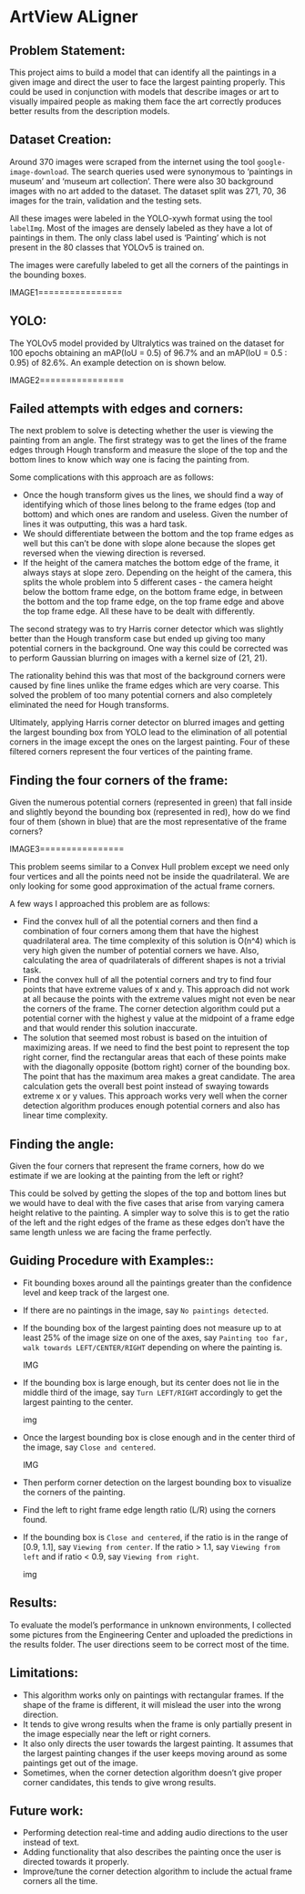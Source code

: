 # ArtView ALigner
## Problem Statement:
This project aims to build a model that can identify all the paintings in a given image and direct the user to face the largest painting properly. This could be used in conjunction with models that describe images or art to visually impaired people as making them face the art correctly produces better results from the description models.

## Dataset Creation:
Around 370 images were scraped from the internet using the tool `google-image-download`. The search queries used were synonymous to ‘paintings in museum’ and ‘museum art collection’. There were also 30 background images with no art added to the dataset. The dataset split was 271, 70,  36 images for the train, validation and the testing sets.

All these images were labeled in the YOLO-xywh format using the tool `labelImg`. Most of the images are densely labeled as they have a lot of paintings in them. The only class label used is ‘Painting’ which is not present in the 80 classes that YOLOv5 is trained on. 

The images were carefully labeled to get all the corners of the paintings in the bounding boxes.

IMAGE1================

## YOLO:
The YOLOv5 model provided by Ultralytics was trained on the dataset for 100 epochs obtaining an mAP(IoU = 0.5) of 96.7% and an mAP(IoU = 0.5 : 0.95) of 82.6%. An example detection on is shown below.

IMAGE2================

## Failed attempts with edges and corners:
The next problem to solve is detecting whether the user is viewing the painting from an angle. The first strategy was to get the lines of the frame edges through Hough transform and measure the slope of the top and the bottom lines to know which way one is facing the painting from.

Some complications with this approach are as follows:
- Once the hough transform gives us the lines, we should find a way of identifying which of those lines belong to the frame edges (top and bottom) and which ones are random and useless. Given the number of lines it was outputting, this was a hard task.
- We should differentiate between the bottom and the top frame edges as well but this can’t be done with slope alone because the slopes get reversed when the viewing direction is reversed.
- If the height of the camera matches the bottom edge of the frame, it always stays at slope zero. Depending on the height of the camera, this splits the whole problem into 5 different cases - the camera height below the bottom frame edge, on the bottom frame edge, in between the bottom and the top frame edge, on the top frame edge and above the top frame edge. All these have to be dealt with differently.

The second strategy was to try Harris corner detector which was slightly better than the Hough transform case but ended up giving too many potential corners in the background. One way this could be corrected was to perform Gaussian blurring on images with a kernel size of (21, 21). 

The rationality behind this was that most of the background corners were caused by fine lines unlike the frame edges which are very coarse. This solved the problem of too many potential corners and also completely eliminated the need for Hough transforms.

Ultimately, applying Harris corner detector on blurred images and getting the largest bounding box from YOLO lead to the elimination of all potential corners in the image except the ones on the largest painting. Four of these filtered corners represent the four vertices of the painting frame.

## Finding the four corners of the frame:
Given the numerous potential corners (represented in green) that fall inside and slightly beyond the bounding box (represented in red), how do we find four of them (shown in blue) that are the most representative of the frame corners? 

IMAGE3================

This problem seems similar to a Convex Hull problem except we need only four vertices and all the points need not be inside the quadrilateral. We are only looking for some good approximation of the actual frame corners.

A few ways I approached this problem are as follows:
- Find the convex hull of all the potential corners and then find a combination of four corners among them that have the highest quadrilateral area. The time complexity of this solution is O(n^4) which is very high given the number of potential corners we have. Also, calculating the area of quadrilaterals of different shapes is not a trivial task.
- Find the convex hull of all the potential corners and try to find four points that have extreme values of x and y. This approach did not work at all because the points with the extreme values might not even be near the corners of the frame. The corner detection algorithm could put a potential corner with the highest y value at the midpoint of a frame edge and that would render this solution inaccurate.
- The solution that seemed most robust is based on the intuition of maximizing areas. If we need to find the best point to represent the top right corner, find the rectangular areas that each of these points make with the diagonally opposite (bottom right) corner of the bounding box. The point that has the maximum area makes a great candidate. The area calculation gets the overall best point instead of swaying towards extreme x or y values. This approach works very well when the corner detection algorithm produces enough potential corners and also has linear time complexity.

## Finding the angle:
Given the four corners that represent the frame corners, how do we estimate if we are looking at the painting from the left or right?

This could be solved by getting the slopes of the top and bottom lines but we would have to deal with the five cases that arise from varying camera height relative to the painting. A simpler way to solve this is to get the ratio of the left and 	the right edges of the frame as these edges don’t have the same length unless we are facing the frame perfectly.

## Guiding Procedure with Examples::
- Fit bounding boxes around all the paintings greater than the confidence level and keep track of the largest one.
- If there are no paintings in the image, say `No paintings detected`.
- If the bounding box of the largest painting does not measure up to at least 25% of the image size on one of the axes, say `Painting too far, walk towards LEFT/CENTER/RIGHT` depending on where the painting is.

  IMG

- If the bounding box is large enough, but its center does not lie in the middle third of the image, say `Turn LEFT/RIGHT` accordingly to get the largest painting to the center.

  img

- Once the largest bounding box is close enough and in the center third of the image, say `Close and centered`.

  IMG

- Then perform corner detection on the largest bounding box to visualize the corners of the painting.
- Find the left to right frame edge length ratio (L/R) using the corners found.
- If the bounding box is `Close and centered`, if the ratio is in the range of [0.9, 1.1], say `Viewing from center`. If the ratio > 1.1, say `Viewing from left` and if ratio < 0.9, say `Viewing from right`.

  img

## Results:
To evaluate the model’s performance in unknown environments, I collected some pictures from the Engineering Center and uploaded the predictions in the results folder. The user directions seem to be correct most of the time.

## Limitations:
- This algorithm works only on paintings with rectangular frames. If the shape of the frame is different, it will mislead the user into the wrong direction.
- It tends to give wrong results when the frame is only partially present in the image especially near the left or right corners.
- It also only directs the user towards the largest painting. It assumes that the largest painting changes if the user keeps moving around as some paintings get out of the image.
- Sometimes, when the corner detection algorithm doesn’t give proper corner candidates, this tends to give wrong results.

## Future work:
- Performing detection real-time and adding audio directions to the user instead of text.
- Adding functionality that also describes the painting once the user is directed towards it properly.
- Improve/tune the corner detection algorithm to include the actual frame corners all the time.


